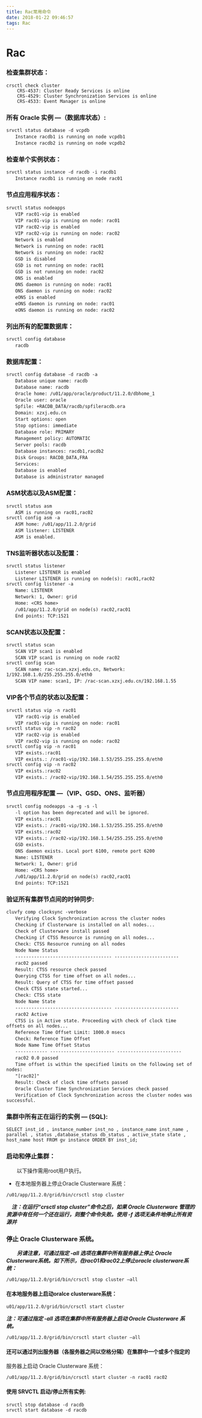 ```yaml
---
title: Rac常用命令
date: 2018-01-22 09:46:57
tags: Rac
---
```

# Rac
### 检查集群状态：
```
crsctl check cluster
	CRS-4537: Cluster Ready Services is online
	CRS-4529: Cluster Synchronization Services is online
	CRS-4533: Event Manager is online
```
<!-- more --> 
### 所有 Oracle 实例 —（数据库状态）:
```
srvctl status database -d vcpdb
　　Instance racdb1 is running on node vcpdb1
　　Instance racdb2 is running on node vcpdb2
```
### 检查单个实例状态：
```
srvctl status instance -d racdb -i racdb1
　　Instance racdb1 is running on node rac01
```
### 节点应用程序状态：
```
srvctl status nodeapps
　　VIP rac01-vip is enabled
　　VIP rac01-vip is running on node: rac01
　　VIP rac02-vip is enabled
　　VIP rac02-vip is running on node: rac02
　　Network is enabled
　　Network is running on node: rac01
　　Network is running on node: rac02
　　GSD is disabled
　　GSD is not running on node: rac01
　　GSD is not running on node: rac02
　　ONS is enabled
　　ONS daemon is running on node: rac01
　　ONS daemon is running on node: rac02
　　eONS is enabled
　　eONS daemon is running on node: rac01
　　eONS daemon is running on node: rac02
```
### 列出所有的配置数据库：
```
srvctl config database
　　racdb
```
### 数据库配置：
```
srvctl config database -d racdb -a
　　Database unique name: racdb
　　Database name: racdb
　　Oracle home: /u01/app/oracle/product/11.2.0/dbhome_1
　　Oracle user: oracle
　　Spfile: +RACDB_DATA/racdb/spfileracdb.ora
　　Domain: xzxj.edu.cn
　　Start options: open
　　Stop options: immediate
　　Database role: PRIMARY
　　Management policy: AUTOMATIC
　　Server pools: racdb
　　Database instances: racdb1,racdb2
　　Disk Groups: RACDB_DATA,FRA
　　Services:
　　Database is enabled
　　Database is administrator managed
```
### ASM状态以及ASM配置：
```
srvctl status asm
　　ASM is running on rac01,rac02
srvctl config asm -a
　　ASM home: /u01/app/11.2.0/grid
　　ASM listener: LISTENER
　　ASM is enabled.
```
### TNS监听器状态以及配置：
```
srvctl status listener
　　Listener LISTENER is enabled
　　Listener LISTENER is running on node(s): rac01,rac02
srvctl config listener -a
　　Name: LISTENER
　　Network: 1, Owner: grid
　　Home: <CRS home>
　　/u01/app/11.2.0/grid on node(s) rac02,rac01
　　End points: TCP:1521
```
### SCAN状态以及配置：
```
srvctl status scan
　　SCAN VIP scan1 is enabled
　　SCAN VIP scan1 is running on node rac02
srvctl config scan
　　SCAN name: rac-scan.xzxj.edu.cn, Network: 1/192.168.1.0/255.255.255.0/eth0
　　SCAN VIP name: scan1, IP: /rac-scan.xzxj.edu.cn/192.168.1.55
```
### VIP各个节点的状态以及配置：
```
srvctl status vip -n rac01
　　VIP rac01-vip is enabled
　　VIP rac01-vip is running on node: rac01
srvctl status vip -n rac02
　　VIP rac02-vip is enabled
　　VIP rac02-vip is running on node: rac02
srvctl config vip -n rac01
　　VIP exists.:rac01
　　VIP exists.: /rac01-vip/192.168.1.53/255.255.255.0/eth0
srvctl config vip -n rac02
　　VIP exists.:rac02
　　VIP exists.: /rac02-vip/192.168.1.54/255.255.255.0/eth0
```
### 节点应用程序配置 —（VIP、GSD、ONS、监听器）
```
srvctl config nodeapps -a -g -s -l
　　-l option has been deprecated and will be ignored.
　　VIP exists.:rac01
　　VIP exists.: /rac01-vip/192.168.1.53/255.255.255.0/eth0
　　VIP exists.:rac02
　　VIP exists.: /rac02-vip/192.168.1.54/255.255.255.0/eth0
　　GSD exists.
　　ONS daemon exists. Local port 6100, remote port 6200
　　Name: LISTENER
　　Network: 1, Owner: grid
　　Home: <CRS home>
　　/u01/app/11.2.0/grid on node(s) rac02,rac01
　　End points: TCP:1521
```
### 验证所有集群节点间的时钟同步:
```
cluvfy comp clocksync -verbose
　　Verifying Clock Synchronization across the cluster nodes
　　Checking if Clusterware is installed on all nodes...
　　Check of Clusterware install passed
　　Checking if CTSS Resource is running on all nodes...
　　Check: CTSS Resource running on all nodes
　　Node Name Status
　　------------------------------------ ------------------------
　　rac02 passed
　　Result: CTSS resource check passed
　　Querying CTSS for time offset on all nodes...
　　Result: Query of CTSS for time offset passed
　　Check CTSS state started...
　　Check: CTSS state
　　Node Name State
　　------------------------------------ ------------------------
　　rac02 Active
　　CTSS is in Active state. Proceeding with check of clock time offsets on all nodes...
　　Reference Time Offset Limit: 1000.0 msecs
　　Check: Reference Time Offset
　　Node Name Time Offset Status
　　------------ ------------------------ ------------------------
　　rac02 0.0 passed
　　Time offset is within the specified limits on the following set of nodes:
　　"[rac02]"
　　Result: Check of clock time offsets passed
　　Oracle Cluster Time Synchronization Services check passed
　　Verification of Clock Synchronization across the cluster nodes was successful.
```
### 集群中所有正在运行的实例 — (SQL):
```
SELECT inst_id , instance_number inst_no , instance_name inst_name , parallel , status ,database_status db_status , active_state state , host_name host FROM gv instance ORDER BY inst_id;
```
### 启动和停止集群：
　　以下操作需用root用户执行。
- 在本地服务器上停止Oracle Clusterware 系统：
```
/u01/app/11.2.0/grid/bin/crsctl stop cluster
```
　***注：在运行“crsctl stop cluster”命令之后，如果 Oracle Clusterware 管理的资源中有任何一个还在运行，则整个命令失败。使用 -f 选项无条件地停止所有资源并***
### 停止 Oracle Clusterware 系统。
　　***另请注意，可通过指定 -all 选项在集群中所有服务器上停止 Oracle Clusterware系统。如下所示，在rac01和rac02上停止oracle clusterware系统：***
```
/u01/app/11.2.0/grid/bin/crsctl stop cluster –all
```
#### 在本地服务器上启动oralce clusterware系统：
```
u01/app/11.2.0/grid/bin/crsctl start cluster
```
***注：可通过指定 -all 选项在集群中所有服务器上启动 Oracle Clusterware 系统。***
```
/u01/app/11.2.0/grid/bin/crsctl start cluster –all
```
#### 还可以通过列出服务器（各服务器之间以空格分隔）在集群中一个或多个指定的
服务器上启动 Oracle Clusterware 系统：
```
/u01/app/11.2.0/grid/bin/crsctl start cluster -n rac01 rac02
```
#### 使用 SRVCTL 启动/停止所有实例:
```
srvctl stop database -d racdb
srvctl start database -d racdb
```